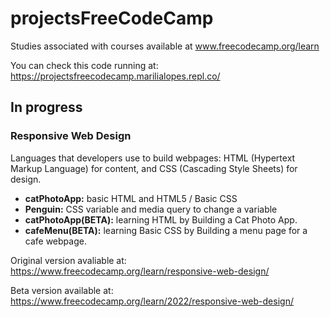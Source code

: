 # projectsFreeCodeCamp
Studies associated with courses available at www.freecodecamp.org/learn

You can check this code running at: https://projectsfreecodecamp.marilialopes.repl.co/ 

## In progress
### Responsive Web Design
Languages that developers use to build webpages: HTML (Hypertext Markup Language) for content, and CSS (Cascading Style Sheets) for design. 
* __catPhotoApp:__ basic HTML and HTML5 / Basic CSS
* __Penguin:__ CSS variable and media query to change a variable
* __catPhotoApp(BETA):__ learning HTML by Building a Cat Photo App.
* __cafeMenu(BETA):__ learning Basic CSS by Building a menu page for a cafe webpage.

Original version avaliable at: https://www.freecodecamp.org/learn/responsive-web-design/

Beta version available at: https://www.freecodecamp.org/learn/2022/responsive-web-design/ 
